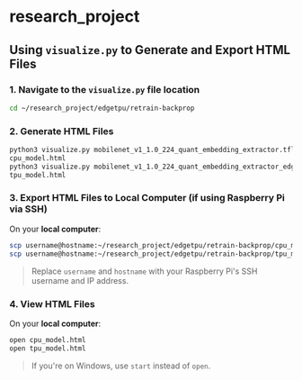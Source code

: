 # research_project

## Using `visualize.py` to Generate and Export HTML Files

### 1. Navigate to the `visualize.py` file location
```bash
cd ~/research_project/edgetpu/retrain-backprop
```

### 2. Generate HTML Files
```bash
python3 visualize.py mobilenet_v1_1.0_224_quant_embedding_extractor.tflite
cpu_model.html
python3 visualize.py mobilenet_v1_1.0_224_quant_embedding_extractor_edgetpu.tflite
tpu_model.html
```

### 3. Export HTML Files to Local Computer (if using Raspberry Pi via SSH)
On your **local computer**:
```bash
scp username@hostname:~/research_project/edgetpu/retrain-backprop/cpu_model.html .
scp username@hostname:~/research_project/edgetpu/retrain-backprop/tpu_model.html .
```
> Replace `username` and `hostname` with your Raspberry Pi's SSH username and IP
address.

### 4. View HTML Files
On your **local computer**:
```bash
open cpu_model.html
open tpu_model.html
```
> If you're on Windows, use `start` instead of `open`.
